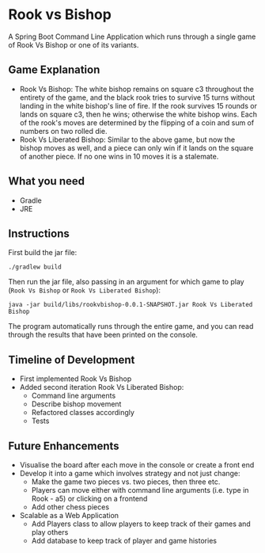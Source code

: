 # Rook vs Bishop

A Spring Boot Command Line Application which runs through a single game of Rook Vs Bishop or one of its variants.

## Game Explanation

- Rook Vs Bishop: The white bishop remains on square c3 throughout the entirety of the game, and the black rook tries to
  survive 15 turns without landing in the white bishop's line of fire. If the rook survives 15 rounds or lands on square
  c3, then he wins; otherwise the white bishop wins. Each of the rook's moves are determined by the flipping of a coin
  and sum of numbers on two rolled die.
- Rook Vs Liberated Bishop: Similar to the above game, but now the bishop moves as well, and a piece can only win if it
  lands on the square of another piece. If no one wins in 10 moves it is a stalemate.

## What you need

- Gradle
- JRE

## Instructions

First build the jar file:

`./gradlew build`

Then run the jar file, also passing in an argument for which game to play (`Rook Vs Bishop` or `Rook Vs Liberated Bishop`):

`java -jar build/libs/rookvbishop-0.0.1-SNAPSHOT.jar Rook Vs Liberated Bishop`

The program automatically runs through the entire game, and you can read through the results that have been printed on
the console.

## Timeline of Development

- First implemented Rook Vs Bishop
- Added second iteration Rook Vs Liberated Bishop:
  - Command line arguments
  - Describe bishop movement
  - Refactored classes accordingly
  - Tests

## Future Enhancements

- Visualise the board after each move in the console or create a front end
- Develop it into a game which involves strategy and not just change:
  - Make the game two pieces vs. two pieces, then three etc.
  - Players can move either with command line arguments (i.e. type in Rook - a5) or clicking on a frontend
  - Add other chess pieces
- Scalable as a Web Application
  - Add Players class to allow players to keep track of their games and play others
  - Add database to keep track of player and game histories